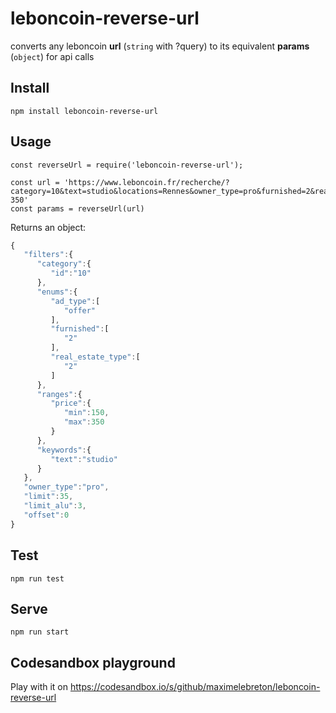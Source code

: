 # leboncoin-reverse-url
converts any leboncoin  **url** (`string` with ?query) to its equivalent **params** (`object`) for api calls

## Install
```node
npm install leboncoin-reverse-url
```

## Usage
```node
const reverseUrl = require('leboncoin-reverse-url');

const url = 'https://www.leboncoin.fr/recherche/?category=10&text=studio&locations=Rennes&owner_type=pro&furnished=2&real_estate_type=2&price=150-350'
const params = reverseUrl(url)
```

Returns an object:
```js
{  
   "filters":{  
      "category":{  
         "id":"10"
      },
      "enums":{  
         "ad_type":[  
            "offer"
         ],
         "furnished":[  
            "2"
         ],
         "real_estate_type":[  
            "2"
         ]
      },
      "ranges":{  
         "price":{  
            "min":150,
            "max":350
         }
      },
      "keywords":{  
         "text":"studio"
      }
   },
   "owner_type":"pro",
   "limit":35,
   "limit_alu":3,
   "offset":0
}
```

## Test
```
npm run test
```

## Serve
```
npm run start
```

## Codesandbox playground
Play with it on https://codesandbox.io/s/github/maximelebreton/leboncoin-reverse-url

